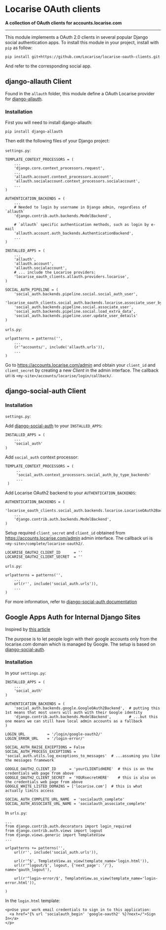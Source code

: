 Locarise OAuth clients
======================

**A collection of OAuth clients for accounts.locarise.com**

---

This module implements a OAuth 2.0 clients in several popular Django social
authentication apps. To install this module in your project, install with `pip`
as follow:

    pip install git+https://github.com/Locarise/locarise-oauth-clients.git

And refer to the corresponding social app.


django-allauth Client
---------------------

Found in the `allauth` folder, this module define a OAuth Locarise provider for
[django-allauth].

### Installation

First you will need to install django-allauth:

    pip install django-allauth

Then edit the following files of your Django project:

`settings.py`:

    TEMPLATE_CONTEXT_PROCESSORS = (
        ...
        'django.core.context_processors.request',
        ...
        'allauth.account.context_processors.account',
        'allauth.socialaccount.context_processors.socialaccount',
        ...
    )

    AUTHENTICATION_BACKENDS = (
        ...
        # Needed to login by username in Django admin, regardless of `allauth`
        'django.contrib.auth.backends.ModelBackend',

        # `allauth` specific authentication methods, such as login by e-mail
        'allauth.account.auth_backends.AuthenticationBackend',
        ...
    )

    INSTALLED_APPS = (
        ...
        'allauth',
        'allauth.account',
        'allauth.socialaccount',
        # ... include the Locarise providers:
        'locarise_oauth_clients.allauth.providers.locarise',
    )

    SOCIAL_AUTH_PIPELINE = (
        'social_auth.backends.pipeline.social.social_auth_user',
        'locarise_oauth_clients.social_auth.backends.locarise.associate_user_by_uid',
        'social_auth.backends.pipeline.social.associate_user',
        'social_auth.backends.pipeline.social.load_extra_data',
        'social_auth.backends.pipeline.user.update_user_details'
    )


`urls.py`:

    urlpatterns = patterns('',
        ...
        (r'^accounts/', include('allauth.urls')),
        ...
    )

Go to https://accounts.locarise.com/admin and obtain your `client_id` and
`client_secret` by creating a new *Client* in the admin interface. The callback
uri is `<my-site>/accounts/locarise/login/callback/`.


django-social-auth Client
-------------------------

### Installation

`settings.py`:

Add [django-social-auth] to your `INSTALLED_APPS`:

    INSTALLED_APPS = (
        ...
        'social_auth'
    )

Add `social_auth` context processor:

    TEMPLATE_CONTEXT_PROCESSORS = (
         ..
         'social_auth.context_processors.social_auth_by_type_backends'
         ...
     )

Add Locarise OAuth2 backend to your `AUTHENTICATION_BACKENDS`:

    AUTHENTICATION_BACKENDS = (
        'locarise_oauth_clients.social_auth.backends.locarise.LocariseOAuth2Backend',
        ...
        'django.contrib.auth.backends.ModelBackend',
    )

Setup required `client_secret` and `client_id` obtained from
https://accounts.locarise.com/admin admin interface. The callback uri is
`<my-site>/complete/locarise-oauth2/`.

    LOCARISE_OAUTH2_CLIENT_ID      = ''
    LOCARISE_OAUTH2_CLIENT_SECRET  = ''

`urls.py`:

    urlpatterns = patterns('',
        ...
        url(r'', include('social_auth.urls')),
        ...
    )

For more information, refer to
[django-social-auth documentation](http://django-social-auth.readthedocs.org/)


Google Apps Auth for Internal Django Sites
------------------------------------------

Inspired by [this article](http://techblog.safaribooksonline.com/2012/11/02/google-apps-auth-for-internal-django-sites/)

The purpose is to let people login with their google accounts only from
the locarise.com domain which is managed by Google.
The setup is based on [django-social-auth].

### Installation

In your `settings.py`:

    INSTALLED_APPS = (
        ...
        'social_auth'
    )

    AUTHENTICATION_BACKENDS = (
        'social_auth.backends.google.GoogleOAuth2Backend',  # putting this 1st means that most users will auth with their Google identity
        'django.contrib.auth.backends.ModelBackend',        # ...but this one means we can still have local admin accounts as a fallback
    )

    LOGIN_URL          = '/login/google-oauth2/'
    LOGIN_ERROR_URL    = '/login-error/'

    SOCIAL_AUTH_RAISE_EXCEPTIONS = False
    SOCIAL_AUTH_PROCESS_EXCEPTIONS = 'social_auth.utils.log_exceptions_to_messages'  # ...assuming you like the messages framework

    GOOGLE_OAUTH2_CLIENT_ID      = 'yourCLIENTidHERE'  # this is on the credentials web page from above
    GOOGLE_OAUTH2_CLIENT_SECRET  = 'YOURsecretHERE'    # this is also on the credentials web page from above
    GOOGLE_WHITE_LISTED_DOMAINS = ['locarise.com']  # this is what actually limits access

    SOCIAL_AUTH_COMPLETE_URL_NAME  = 'socialauth_complete'
    SOCIAL_AUTH_ASSOCIATE_URL_NAME = 'socialauth_associate_complete'

In `urls.py`:

    ...
    from django.contrib.auth.decorators import login_required
    from django.contrib.auth.views import logout
    from django.views.generic import TemplateView
    ...

    urlpatterns += patterns('',
        url(r'', include('social_auth.urls')),

        url(r'^$', TemplateView.as_view(template_name='login.html')),
        url(r'^logout/$', logout, {'next_page': '/'}, name='gauth_logout'),

        url(r'^login-error/$', TemplateView.as_view(template_name='login-error.html')),

    )

In the `login.html` template:

    <p>Use your work email credentials to sign in to this application:
      <a href="{% url 'socialauth_begin' 'google-oauth2' %}?next=/">Sign In</a>
    </p>


[django-allauth]: https://django-allauth.readthedocs.org/en/latest/
[django-social-auth]: https://github.com/omab/django-social-auth
